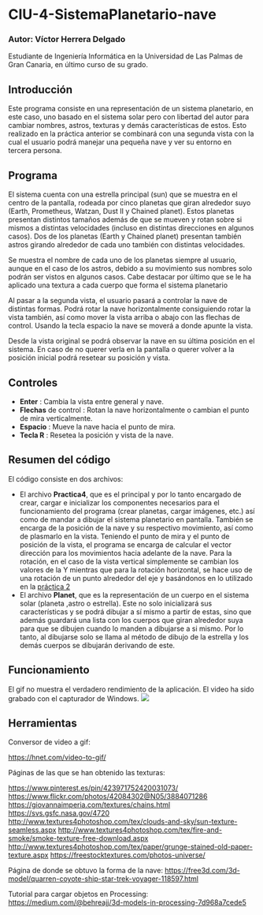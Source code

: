 # CIU-4-SistemaPlanetario-nave

### Autor: Víctor Herrera Delgado
Estudiante de Ingeniería Informática en la Universidad de Las Palmas de Gran Canaria, en último curso de su grado.



## Introducción 

Este programa consiste en una representación de un sistema planetario, en este caso, uno basado en el sistema solar pero con libertad del autor para cambiar nombres, astros, texturas y demás características de estos. Esto realizado en la práctica anterior se combinará con una segunda vista con la cual el usuario podrá manejar una pequeña nave y ver su entorno en tercera persona.

## Programa
El sistema cuenta con una estrella principal (sun) que se muestra en el centro de la pantalla, rodeada por cinco planetas que giran alrededor suyo (Earth, Prometheus, Watzan, Dust II y Chained planet). Estos planetas presentan distintos tamaños además de que se mueven y rotan sobre si mismos a distintas velocidades (incluso en distintas direcciones en algunos casos). 
Dos de los planetas (Earth y Chained planet) presentan también astros girando alrededor de cada uno también con distintas velocidades.

Se muestra el nombre de cada uno de los planetas siempre al usuario, aunque en el caso de los astros, debido a su movimiento sus nombres solo podrán ser vistos en algunos casos.
Cabe destacar por último que se le ha aplicado una textura a cada cuerpo que forma el sistema planetario

Al pasar a la segunda vista, el usuario pasará a controlar la nave de distintas formas. Podrá rotar la nave horizontalmente consiguiendo rotar la vista también, así como mover la vista arriba o abajo con las flechas de control. Usando la tecla espacio la nave se moverá a donde apunte la vista.

Desde la vista original se podrá observar la nave en su última posición en el sistema. En caso de no querer verla en la pantalla o querer volver a la posición inicial podrá resetear su posición y vista.

## Controles
- **Enter** : Cambia la vista entre general y nave.
- **Flechas** de control : Rotan la nave horizontalmente o cambian el punto de mira verticalmente.
- **Espacio** : Mueve la nave hacia el punto de mira.
- **Tecla R** : Resetea la posición y vista de la nave.

## Resumen del código
El código consiste en dos archivos:

- El archivo **Practica4**, que es el principal y por lo tanto encargado de crear, cargar e inicializar los componentes necesarios para el funcionamiento del programa (crear planetas, cargar imágenes, etc.) así como de mandar a dibujar el sistema planetario en pantalla. También se encarga de la posición de la nave y su respectivo movimiento, así como de plasmarlo en la vista.
Teniendo el punto de mira y el punto de posición de la vista, el programa se encarga de calcular el vector dirección para los movimientos hacia adelante de la nave. Para la rotación, en el caso de la vista vertical simplemente se cambian los valores de la Y mientras que para la rotación horizontal, se hace uso de una rotación de un punto alrededor del eje y basándonos en lo utilizado en la [práctica 2](https://github.com/VictorHerreraDelgado/CIU-2-Generador3D)
- El archivo **Planet**, que es la representación de un cuerpo en el sistema solar (planeta ,astro o estrella). Este no solo inicializará sus características y se podrá dibujar a sí mismo a partir de estas, sino que además guardará una lista con los cuerpos que giran alrededor suya para que se dibujen cuando lo manden a dibujarse a si mismo.
Por lo tanto, al dibujarse solo se llama al método de dibujo de la estrella y los demás cuerpos se dibujarán derivando de este.

## Funcionamiento
El gif no muestra el verdadero rendimiento de la aplicación. El video ha sido grabado con el capturador de Windows.
![](Practica4.gif)

## Herramientas

Conversor de video a gif:

https://hnet.com/video-to-gif/


Páginas de las que se han obtenido las texturas:

https://www.pinterest.es/pin/423971752420031073/   
https://www.flickr.com/photos/42084302@N05/3884071286   
https://giovannaimperia.com/textures/chains.html     
https://svs.gsfc.nasa.gov/4720  
http://www.textures4photoshop.com/tex/clouds-and-sky/sun-texture-seamless.aspx
http://www.textures4photoshop.com/tex/fire-and-smoke/smoke-texture-free-download.aspx
http://www.textures4photoshop.com/tex/paper/grunge-stained-old-paper-texture.aspx
https://freestocktextures.com/photos-universe/

Página de donde se obtuvo la forma de la nave:
https://free3d.com/3d-model/quarren-coyote-ship-star-trek-voyager-118597.html

Tutorial para cargar objetos en Processing:
https://medium.com/@behreajj/3d-models-in-processing-7d968a7cede5
